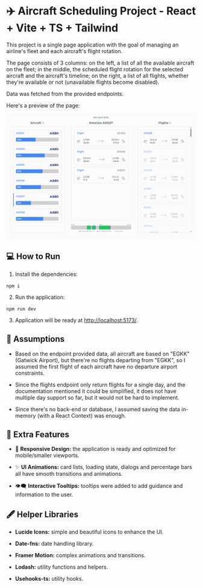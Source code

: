# ✈️ Aircraft Scheduling Project - React + Vite + TS + Tailwind

This project is a single page application with the goal of managing an airline's fleet and each aircraft's flight rotation.

The page consists of 3 columns: on the left, a list of all the available aircraft on the fleet; in the middle, the scheduled flight rotation for the selected aircraft and the aircraft's timeline; on the right, a list of all flights, whether they're available or not (unavailable flights become disabled).

Data was fetched from the provided endpoints.

Here's a preview of the page:

![Preview](./public/am-preview.png)

## 💻 How to Run

1. Install the dependencies:

```
npm i
```

2. Run the application:

```
npm run dev
```

3. Application will be ready at [http://localhost:5173/](http://localhost:5173/).

## 📜 Assumptions

- Based on the endpoint provided data, all aircraft are based on "EGKK" (Gatwick Airport), but there're no flights departing from "EGKK", so I assumed the first flight of each aircraft have no departure airport constraints.

- Since the flights endpoint only return flights for a single day, and the documentation mentioned it could be simplified, it does not have multiple day support so far, but it would not be hard to implement.

- Since there's no back-end or database, I assumed saving the data in-memory (with a React Context) was enough.

## 🌟 Extra Features

- 📱 **Responsive Design:** the application is ready and optimized for mobile/smaller viewports.

- ✨ **UI Animations:** card lists, loading state, dialogs and percentage bars all have smooth transitions and animations.

- 👁️‍🗨️ **Interactive Tooltips:** tooltips were added to add guidance and information to the user.

## 🖋️ Helper Libraries

- **Lucide Icons:** simple and beautiful icons to enhance the UI.

- **Date-fns:** date handling library.

- **Framer Motion:** complex animations and transitions.

- **Lodash:** utility functions and helpers.

- **Usehooks-ts:** utility hooks.
